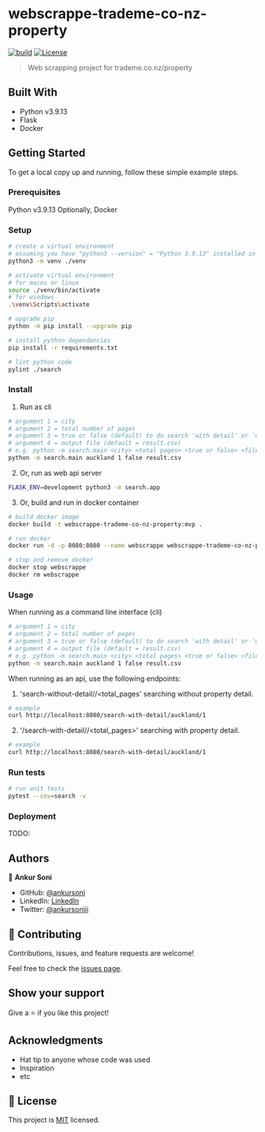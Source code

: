 # webscrappe-trademe-co-nz-property

[![build](https://github.com/ankursoni/webscrappe-trademe-co-nz-property/actions/workflows/ci.yml/badge.svg)](https://github.com/ankursoni/webscrappe-trademe-co-nz-property/actions/workflows/ci.yml)
[![License](https://img.shields.io/github/license/ankursoni/webscrappe-trademe-co-nz-property)](/LICENSE)
<!-- [![Build Status](https://img.shields.io/github/workflow/status/ankursoni/webscrappe-trademe-co-nz-property/build)](https://github.com/ankursoni/webscrappe-trademe-co-nz-property/actions/workflows/ci.yml) -->

> Web scrapping project for trademe.co.nz/property


## Built With

- Python v3.9.13
- Flask
- Docker


## Getting Started

To get a local copy up and running, follow these simple example steps.

### Prerequisites
Python v3.9.13
Optionally, Docker

### Setup
```sh
# create a virtual environment
# assuming you have "python3 --version" = "Python 3.9.13" installed in the current terminal session
python3 -m venv ./venv

# activate virtual environment
# for macos or linux
source ./venv/bin/activate
# for windows
.\venv\Scripts\activate

# upgrade pip
python -m pip install --upgrade pip

# install python dependencies
pip install -r requirements.txt

# lint python code
pylint ./search
```

### Install
1. Run as cli
```sh
# argument 1 = city
# argument 2 = total number of pages
# argument 3 = true or false (default) to do search 'with detail' or 'without detail'
# argument 4 = output file (default = result.csv)
# e.g. python -m search.main <city> <total pages> <true or false> <file.csv>
python -m search.main auckland 1 false result.csv
```
2. Or, run as web api server
```sh
FLASK_ENV=development python3 -m search.app
```
3. Or, build and run in docker container
```sh
# build docker image
docker build -t webscrappe-trademe-co-nz-property:mvp .

# run docker
docker run -d -p 8080:8080 --name webscrappe webscrappe-trademe-co-nz-property:mvp

# stop and remove docker
docker stop webscrappe
docker rm webscrappe
```

### Usage
When running as a command line interface (cli)
```sh
# argument 1 = city
# argument 2 = total number of pages
# argument 3 = true or false (default) to do search 'with detail' or 'without detail'
# argument 4 = output file (default = result.csv)
# e.g. python -m search.main <city> <total pages> <true or false> <file.csv>
python -m search.main auckland 1 false result.csv
```

When running as an api, use the following endpoints:
1. 'search-without-detail/<city>/<total_pages' searching without property detail.
```sh
# example
curl http://localhost:8080/search-with-detail/auckland/1
```
2. '/search-with-detail/<city>/<total_pages>' searching with property detail.
```sh
# example
curl http://localhost:8080/search-with-detail/auckland/1
```

### Run tests
```sh
# run unit tests
pytest --cov=search -v
```

### Deployment
TODO:


## Authors

👤 **Ankur Soni**

- GitHub: [@ankursoni](https://github.com/ankursoni)
- LinkedIn: [LinkedIn](https://linkedin.com/in/ankursoniji)
- Twitter: [@ankursoniji](https://twitter.com/ankursoniji)


## 🤝 Contributing

Contributions, issues, and feature requests are welcome!

Feel free to check the [issues page](../../issues/).


## Show your support

Give a ⭐️ if you like this project!


## Acknowledgments

- Hat tip to anyone whose code was used
- Inspiration
- etc


## 📝 License

This project is [MIT](./LICENSE) licensed.